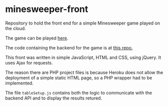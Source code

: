 # minesweeper-front

Repository to hold the front end for a simple Minesweeper game played on the cloud.

The game can be played [here](http://fathomless-river-62164.herokuapp.com/).

The code containing the backend for the game is at [this repo.](https://github.com/gnsantos/minesweeper-scala-api)

This front was written in simple JavaScript, HTML and CSS, using jQuery. It uses Ajax for requests.

The reason there are PHP project files is because Heroku does not allow the deployment of a simple static HTML page, so a PHP wrapper had to be implemented.

The file `tableSetup.js` contains both the logic to communicate with the backend API and to display the results retured.
